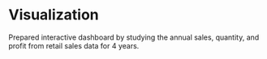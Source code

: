 # Visualization
Prepared interactive dashboard by studying the annual sales, quantity, and profit from retail sales data for 4 years. 
